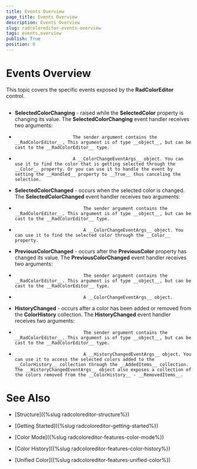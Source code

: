 ```yaml
---
title: Events Overview
page_title: Events Overview
description: Events Overview
slug: radcoloreditor-events-overview
tags: events,overview
publish: True
position: 0
---
```


# Events Overview



This topic covers the specific events exposed by the __RadColorEditor__ control. 

## 

* __SelectedColorChanging__ - raised while the __SelectedColor__ property is changing its value. The __SelectedColorChanging__ event handler receives two arguments:
						

* 
							The sender argument contains the __RadColorEditor__. This argument is of type __object__, but can be cast to the __RadColorEditor__ type.
						

* 
							A __ColorChangeEventArgs__ object. You can use it to find the color that is getting selected through the __Color__ property. Or you can use it to handle the event by setting the __Handled__ property to __True__ thus canceling the selection.
						

* __SelectedColorChanged__ - occurs when the selected color is changed. The __SelectedColorChanged__ event handler receives two arguments:
						

* 
								The sender argument contains the __RadColorEditor__. This argument is of type __object__, but can be cast to the __RadColorEditor__ type.
							

* 
								A __ColorChangeEventArgs__ object. You can use it to find the selected color through the __Color__ property. 
							

* __PreviousColorChanged__ - occurs after the __PreviousColor__ property has changed its value. The __PreviousColorChanged__ event handler receives two arguments:
						

* 
								The sender argument contains the __RadColorEditor__. This argument is of type __object__, but can be cast to the __RadColorEditor__ type.
							

* 
								A __ColorChangeEventArgs__ object. 
							

* __HistoryChanged__ - occurs after a color has been added or removed from the __ColorHistory__ collection. The __HistoryChanged__ event handler receives two arguments:
						

* 
								The sender argument contains the __RadColorEditor__. This argument is of type __object__, but can be cast to the __RadColorEditor__ type.
							

* 
								A __HistoryChangedEventArgs__ object. You can use it to access the selected colors added to the __ColorHistory__ collection through the __AddedItems__ collection. The __HistoryChangedEventArgs__ object also exposes a collection of the colors removed from the __ColorHistory__ - __RemovedItems__.
							

# See Also

 * [Structure]({%slug radcoloreditor-structure%})

 * [Getting Started]({%slug radcoloreditor-getting-started%})

 * [Color Mode]({%slug radcoloreditor-features-color-mode%})

 * [Color History]({%slug radcoloreditor-features-color-history%})

 * [Unified Color]({%slug radcoloreditor-features-unified-color%})
